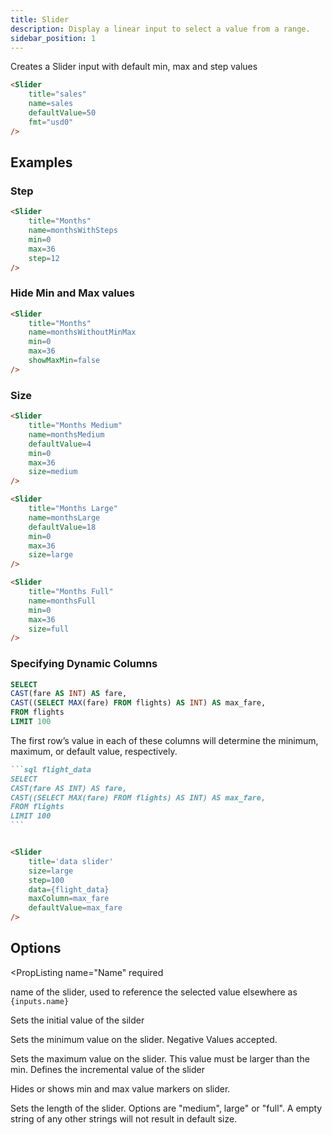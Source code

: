 ```yaml
---
title: Slider
description: Display a linear input to select a value from a range.
sidebar_position: 1
---
```


Creates a Slider input with default min, max and step values

<DocTab>
    <div slot="preview">
        <Slider
            title="sales" 
            name=sales
            defaultValue=50
            fmt="usd0"
        />
    </div>

````markdown
<Slider
    title="sales" 
    name=sales
    defaultValue=50
    fmt="usd0"
/>
````
</DocTab>

## Examples

### Step

<DocTab>
    <div slot="preview">
<Slider
    title="Months" 
    name=monthsWithSteps
    min=0
    max=36
    step=12
/>
    </div>

````markdown
<Slider
    title="Months" 
    name=monthsWithSteps
    min=0
    max=36
    step=12
/>
````
</DocTab>

### Hide Min and Max values


<DocTab>
 <div slot="preview">
<Slider
    title="Months" 
    name=monthsWithoutMinMax
    min=0
    max=36
    showMaxMin=false
/>
 </div>

````markdown
<Slider
    title="Months" 
    name=monthsWithoutMinMax
    min=0
    max=36
    showMaxMin=false
/>
````
</DocTab>

### Size

<DocTab>
    <div slot="preview">
<Slider
    title="Months Medium" 
    name=monthsMedium
    defaultValue=4
    min=0
    max=36
    size=medium
/>
    </div>

````markdown
<Slider
    title="Months Medium" 
    name=monthsMedium
    defaultValue=4
    min=0
    max=36
    size=medium
/>
````
</DocTab>


<DocTab>
    <div slot="preview">
<Slider
    title="Months Large" 
    name=monthsLarge
    defaultValue=18
    min=0
    max=36
    size=large
/>
    </div>

````markdown
<Slider
    title="Months Large" 
    name=monthsLarge
    defaultValue=18
    min=0
    max=36
    size=large
/>
````
</DocTab>

<DocTab>
    <div slot="preview">
<Slider
    title="Months Full" 
    name=monthsFull
    defaultValue=26
    min=0
    max=36
    size=full
/>
    </div>

````markdown
<Slider
    title="Months Full" 
    name=monthsFull
    min=0
    max=36
    size=full
/>
````
</DocTab>


### Specifying Dynamic Columns


```sql flight_data
SELECT
CAST(fare AS INT) AS fare,
CAST((SELECT MAX(fare) FROM flights) AS INT) AS max_fare,
FROM flights
LIMIT 100
```


The first row’s value in each of these columns will determine the minimum, maximum, or default value, respectively.

<DocTab>
    <div slot="preview">
<Slider
    title='data slider'
    size=large
    step=100
    data={flight_data}
    maxColumn=max_fare
    defaultValue=max_fare
/>
    </div>

````markdown
```sql flight_data
SELECT
CAST(fare AS INT) AS fare,
CAST((SELECT MAX(fare) FROM flights) AS INT) AS max_fare,
FROM flights
LIMIT 100
```


<Slider
    title='data slider'
    size=large
    step=100
    data={flight_data}
    maxColumn=max_fare
    defaultValue=max_fare
/>
````
</DocTab>


## Options

<PropListing 
    name="Name"
    required
>

name of the slider, used to reference the selected value elsewhere as `{inputs.name}`

</PropListing>
<PropListing 
    name="defaultValue"
>

Sets the initial value of the silder

</PropListing>
<PropListing 
    name="min"
    options=number
    defaultValue=0
>

Sets the minimum value on the slider. Negative Values accepted.

</PropListing>
<PropListing 
    name="max"
    options=number
    defaultValue=100
>
Sets the maximum value on the slider. This value must be larger than the min.
</PropListing>
<PropListing
    name="data"
    description="Query name, wrapped in curly braces"
    options="query name"
/>
<PropListing
    name="maxColumn"
    description="Takes the first value of a column and assigns it to the max value"
    options="string - column name"
/>
<PropListing
    name="minColumn"
    description="Takes the first value of a column and assigns it to the min value"
    options="string - column name"
/>
<PropListing 
    name="step"
    options=number
    defaultValue=1
>
Defines the incremental value of the slider
</PropListing>
<PropListing 
    name="showMinMax"
    options="boolean"
    defaultValue="true"
>

Hides or shows min and max value markers on slider.  

</PropListing>
<PropListing 
    name="size"
    size="string"
    defaultValue=""
>

Sets the length of the slider. Options are "medium", large" or "full". A empty string of any other strings will not result in default size.
</PropListing>
<PropListing
    name="fmt"
    description="Sets format for the value (<a class=markdown href='/core-concepts/formatting'>see available formats<a/>)"
    options="Excel-style format | built-in format | custom format"
/>






